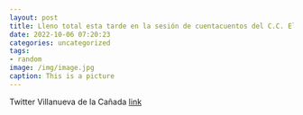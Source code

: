```yaml
---
layout: post
title: Lleno total esta tarde en la sesión de cuentacuentos del C.C. El Castillo titulada “Los 999 cangrejos y el mono”, con Yoshi Hiok...
date: 2022-10-06 07:20:23
categories: uncategorized
tags:
- random
image: /img/image.jpg
caption: This is a picture
---
```

Twitter Villanueva de la Cañada [link](https://twitter.com/AytoVDLCanada/status/1577705851548205057)
